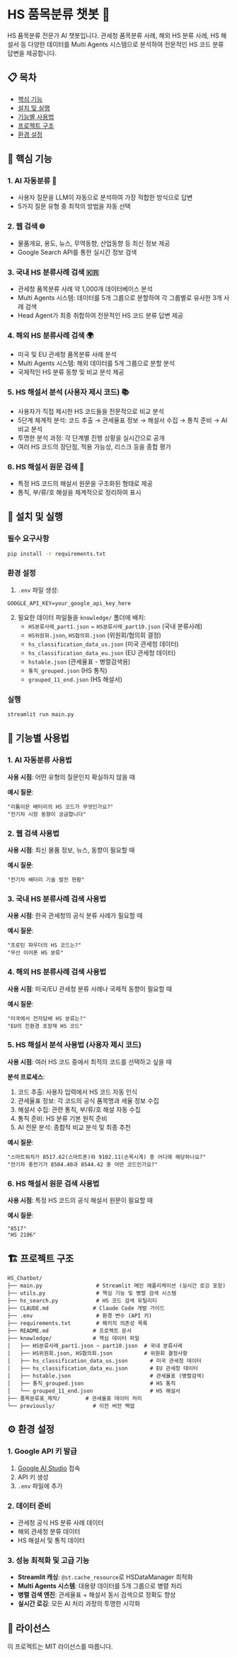 # HS 품목분류 챗봇 🚀

HS 품목분류 전문가 AI 챗봇입니다. 관세청 품목분류 사례, 해외 HS 분류 사례, HS 해설서 등 다양한 데이터를 Multi Agents 시스템으로 분석하여 전문적인 HS 코드 분류 답변을 제공합니다.

## 📋 목차
- [핵심 기능](#핵심-기능)
- [설치 및 실행](#설치-및-실행)
- [기능별 사용법](#기능별-사용법)
- [프로젝트 구조](#프로젝트-구조)
- [환경 설정](#환경-설정)

## 🎯 핵심 기능

### 1. AI 자동분류 🤖
- 사용자 질문을 LLM이 자동으로 분석하여 가장 적합한 방식으로 답변
- 5가지 질문 유형 중 최적의 방법을 자동 선택

### 2. 웹 검색 🌐
- 물품개요, 용도, 뉴스, 무역동향, 산업동향 등 최신 정보 제공
- Google Search API를 통한 실시간 정보 검색

### 3. 국내 HS 분류사례 검색 🇰🇷
- 관세청 품목분류 사례 약 1,000개 데이터베이스 분석
- Multi Agents 시스템: 데이터를 5개 그룹으로 분할하여 각 그룹별로 유사한 3개 사례 검색
- Head Agent가 최종 취합하여 전문적인 HS 코드 분류 답변 제공

### 4. 해외 HS 분류사례 검색 🌍
- 미국 및 EU 관세청 품목분류 사례 분석
- Multi Agents 시스템: 해외 데이터를 5개 그룹으로 분할 분석
- 국제적인 HS 분류 동향 및 비교 분석 제공

### 5. HS 해설서 분석 (사용자 제시 코드) 📚
- 사용자가 직접 제시한 HS 코드들을 전문적으로 비교 분석
- 5단계 체계적 분석: 코드 추출 → 관세율표 정보 → 해설서 수집 → 통칙 준비 → AI 비교 분석
- 투명한 분석 과정: 각 단계별 진행 상황을 실시간으로 공개
- 여러 HS 코드의 장단점, 적용 가능성, 리스크 등을 종합 평가

### 6. HS 해설서 원문 검색 📖
- 특정 HS 코드의 해설서 원문을 구조화된 형태로 제공
- 통칙, 부/류/호 해설을 체계적으로 정리하여 표시

## 🚀 설치 및 실행

### 필수 요구사항
```bash
pip install -r requirements.txt
```

### 환경 설정
1. `.env` 파일 생성:
```env
GOOGLE_API_KEY=your_google_api_key_here
```

2. 필요한 데이터 파일들을 `knowledge/` 폴더에 배치:
   - `HS분류사례_part1.json` ~ `HS분류사례_part10.json` (국내 분류사례)
   - `HS위원회.json`, `HS협의회.json` (위원회/협의회 결정)
   - `hs_classification_data_us.json` (미국 관세청 데이터)
   - `hs_classification_data_eu.json` (EU 관세청 데이터)
   - `hstable.json` (관세율표 - 병렬검색용)
   - `통칙_grouped.json` (HS 통칙)
   - `grouped_11_end.json` (HS 해설서)

### 실행
```bash
streamlit run main.py
```

## 📖 기능별 사용법

### 1. AI 자동분류 사용법
**사용 시점**: 어떤 유형의 질문인지 확실하지 않을 때

**예시 질문**:
```
"리튬이온 배터리의 HS 코드가 무엇인가요?"
"전기차 시장 동향이 궁금합니다"
```

### 2. 웹 검색 사용법
**사용 시점**: 최신 물품 정보, 뉴스, 동향이 필요할 때

**예시 질문**:
```
"전기차 배터리 기술 발전 현황"
```

### 3. 국내 HS 분류사례 검색 사용법
**사용 시점**: 한국 관세청의 공식 분류 사례가 필요할 때

**예시 질문**:
```
"프로틴 파우더의 HS 코드는?"
"무선 이어폰 HS 분류"
```

### 4. 해외 HS 분류사례 검색 사용법
**사용 시점**: 미국/EU 관세청 분류 사례나 국제적 동향이 필요할 때

**예시 질문**:
```
"미국에서 전자담배 HS 분류는?"
"EU의 친환경 포장재 HS 코드"
```

### 5. HS 해설서 분석 사용법 (사용자 제시 코드)
**사용 시점**: 여러 HS 코드 중에서 최적의 코드를 선택하고 싶을 때

**분석 프로세스**:
1. 코드 추출: 사용자 입력에서 HS 코드 자동 인식
2. 관세율표 정보: 각 코드의 공식 품목명과 세율 정보 수집
3. 해설서 수집: 관련 통칙, 부/류/호 해설 자동 수집
4. 통칙 준비: HS 분류 기본 원칙 준비
5. AI 전문 분석: 종합적 비교 분석 및 최종 추천

**예시 질문**:
```
"스마트워치가 8517.62(스마트폰)와 9102.11(손목시계) 중 어디에 해당하나요?"
"전기차 충전기가 8504.40과 8544.42 중 어떤 코드인가요?"
```

### 6. HS 해설서 원문 검색 사용법
**사용 시점**: 특정 HS 코드의 공식 해설서 원문이 필요할 때

**예시 질문**:
```
"8517"
"HS 2106"
```


## 🏗️ 프로젝트 구조

```
HS_Chatbot/
├── main.py                 # Streamlit 메인 애플리케이션 (실시간 로깅 포함)
├── utils.py                # 핵심 기능 및 병렬 검색 시스템
├── hs_search.py            # HS 코드 검색 유틸리티
├── CLAUDE.md              # Claude Code 개발 가이드
├── .env                    # 환경 변수 (API 키)
├── requirements.txt        # 패키지 의존성 목록
├── README.md              # 프로젝트 문서
├── knowledge/             # 핵심 데이터 파일
│   ├── HS분류사례_part1.json ~ part10.json  # 국내 분류사례
│   ├── HS위원회.json, HS협의회.json          # 위원회 결정사항
│   ├── hs_classification_data_us.json       # 미국 관세청 데이터
│   ├── hs_classification_data_eu.json       # EU 관세청 데이터
│   ├── hstable.json                         # 관세율표 (병렬검색)
│   ├── 통칙_grouped.json                     # HS 통칙
│   └── grouped_11_end.json                  # HS 해설서
├── 품목분류표_제작/        # 관세율표 데이터 처리
└── previously/            # 이전 버전 백업
```

## ⚙️ 환경 설정

### 1. Google API 키 발급
1. [Google AI Studio](https://makersuite.google.com/app/apikey) 접속
2. API 키 생성
3. `.env` 파일에 추가

### 2. 데이터 준비
- 관세청 공식 HS 분류 사례 데이터
- 해외 관세청 분류 데이터
- HS 해설서 및 통칙 데이터

### 3. 성능 최적화 및 고급 기능
- **Streamlit 캐싱**: `@st.cache_resource`로 HSDataManager 최적화
- **Multi Agents 시스템**: 대용량 데이터를 5개 그룹으로 병렬 처리
- **병렬 검색 엔진**: 관세율표 + 해설서 동시 검색으로 정확도 향상
- **실시간 로깅**: 모든 AI 처리 과정의 투명한 시각화

## 📄 라이선스

이 프로젝트는 MIT 라이선스를 따릅니다.

